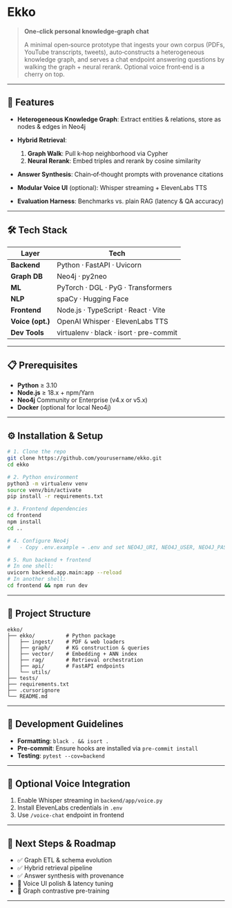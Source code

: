 # Ekko

> **One-click personal knowledge‑graph chat**
>
> A minimal open‑source prototype that ingests your own corpus (PDFs, YouTube transcripts, tweets), auto‑constructs a heterogeneous knowledge graph, and serves a chat endpoint answering questions by walking the graph + neural rerank. Optional voice front‑end is a cherry on top.

---

## 🚀 Features

- **Heterogeneous Knowledge Graph**: Extract entities & relations, store as nodes & edges in Neo4j
- **Hybrid Retrieval**:

  1. **Graph Walk**: Pull k‑hop neighborhood via Cypher
  2. **Neural Rerank**: Embed triples and rerank by cosine similarity

- **Answer Synthesis**: Chain‑of‑thought prompts with provenance citations
- **Modular Voice UI** (optional): Whisper streaming + ElevenLabs TTS
- **Evaluation Harness**: Benchmarks vs. plain RAG (latency & QA accuracy)

---

## 🛠️ Tech Stack

| Layer            | Tech                                    |
| ---------------- | --------------------------------------- |
| **Backend**      | Python · FastAPI · Uvicorn              |
| **Graph DB**     | Neo4j · py2neo                          |
| **ML**           | PyTorch · DGL · PyG · Transformers      |
| **NLP**          | spaCy · Hugging Face                    |
| **Frontend**     | Node.js · TypeScript · React · Vite     |
| **Voice (opt.)** | OpenAI Whisper · ElevenLabs TTS         |
| **Dev Tools**    | virtualenv · black · isort · pre-commit |

---

## 📋 Prerequisites

- **Python** ≥ 3.10
- **Node.js** ≥ 18.x + npm/Yarn
- **Neo4j** Community or Enterprise (v4.x or v5.x)
- **Docker** (optional for local Neo4j)

---

## ⚙️ Installation & Setup

```bash
# 1. Clone the repo
git clone https://github.com/yourusername/ekko.git
cd ekko

# 2. Python environment
python3 -m virtualenv venv
source venv/bin/activate
pip install -r requirements.txt

# 3. Frontend dependencies
cd frontend
npm install
cd ..

# 4. Configure Neo4j
#   - Copy .env.example → .env and set NEO4J_URI, NEO4J_USER, NEO4J_PASS

# 5. Run backend + frontend
# In one shell:
uvicorn backend.app.main:app --reload
# In another shell:
cd frontend && npm run dev
```

---

## 📂 Project Structure

```
ekko/
├── ekko/          # Python package
│   ├── ingest/    # PDF & web loaders
│   ├── graph/     # KG construction & queries
│   ├── vector/    # Embedding + ANN index
│   ├── rag/       # Retrieval orchestration
│   ├── api/       # FastAPI endpoints
│   └── utils/
├── tests/
├── requirements.txt
├── .cursorignore
└── README.md

```

---

## 🧪 Development Guidelines

- **Formatting**: `black . && isort .`
- **Pre-commit**: Ensure hooks are installed via `pre-commit install`
- **Testing**: `pytest --cov=backend`

---

## 🎤 Optional Voice Integration

1. Enable Whisper streaming in `backend/app/voice.py`
2. Install ElevenLabs credentials in `.env`
3. Use `/voice-chat` endpoint in frontend

---

## 🎯 Next Steps & Roadmap

- ✅ Graph ETL & schema evolution
- ✅ Hybrid retrieval pipeline
- ✅ Answer synthesis with provenance
- 🔲 Voice UI polish & latency tuning
- 🔲 Graph contrastive pre-training

---

